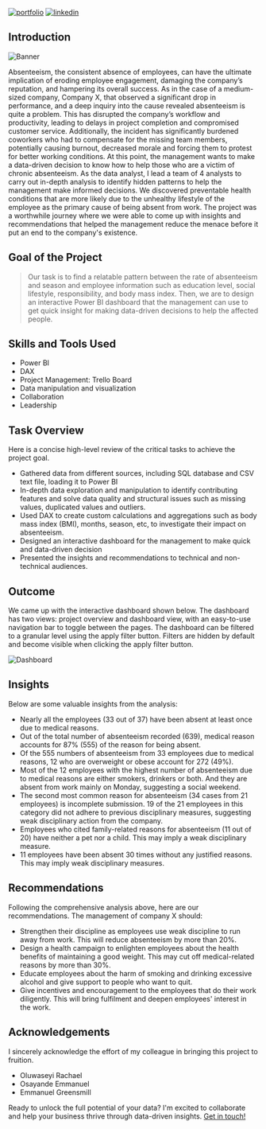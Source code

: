 [![portfolio](https://img.shields.io/badge/my_portfolio-000?style=for-the-badge&logo=ko-fi&logoColor=white)](https://bankoleridwan.github.io/)
[![linkedin](https://img.shields.io/badge/linkedin-0A66C2?style=for-the-badge&logo=linkedin&logoColor=white)](https://www.linkedin.com/in/bankoleridwan/)


## Introduction
![Banner](https://raw.githubusercontent.com/bankoleridwan/Human-Resources-Absenteeism/main/img/banner.jpg)

Absenteeism, the consistent absence of employees, can have the ultimate implication of eroding employee engagement, damaging the company’s reputation, and hampering its overall success. As in the case of a medium-sized company, Company X, that observed a significant drop in performance, and a deep inquiry into the cause revealed absenteeism is quite a problem. This has disrupted the company’s workflow and productivity, leading to delays in project completion and compromised customer service. Additionally, the incident has significantly burdened coworkers who had to compensate for the missing team members, potentially causing burnout, decreased morale and forcing them to protest for better working conditions. At this point, the management wants to make a data-driven decision to know how to help those who are a victim of chronic absenteeism.
As the data analyst, I lead a team of 4 analysts to carry out in-depth analysis to identify hidden patterns to help the management make informed decisions. We discovered preventable health conditions that are more likely due to the unhealthy lifestyle of the employee as the primary cause of being absent from work. The project was a worthwhile journey where we were able to come up with insights and recommendations that helped the management reduce the menace before it put an end to the company's existence. 



## Goal of the Project

> Our task is to find a relatable pattern between the rate of absenteeism and season and employee information such as education level, social lifestyle, responsibility,  and body mass index. Then, we are to design an interactive Power BI dashboard that the management can use to get quick insight for making data-driven decisions to help the affected people.   

## Skills and Tools Used

* Power BI
* DAX
* Project Management: Trello Board
* Data manipulation and visualization 
* Collaboration 
* Leadership


## Task Overview

Here is a concise high-level review of the critical tasks to achieve the project goal.
* Gathered data from different sources, including SQL database and CSV text file, loading it to Power BI
* In-depth data exploration and manipulation to identify contributing features and solve data quality and structural issues such as missing values, duplicated values and outliers.
* Used DAX to create custom calculations and aggregations such as body mass index (BMI), months, season, etc, to investigate their impact on absenteeism.
* Designed an interactive dashboard for the management to make quick and data-driven decision
* Presented the insights and recommendations to technical and non-technical audiences.



## Outcome

We came up with the interactive dashboard shown below. The dashboard has two views: project overview and dashboard view, with an easy-to-use navigation bar to toggle between the pages. The dashboard can be filtered to a granular level using the apply filter button. Filters are hidden by default and become visible when clicking the apply filter button.


![Dashboard](https://raw.githubusercontent.com/bankoleridwan/Human-Resources-Absenteeism/main/img/absenteeism%20dashboard.jpg)

## Insights

Below are some valuable insights from the analysis:
* Nearly all the employees (33 out of 37) have been absent at least once due to medical reasons.
* Out of the total number of absenteeism recorded (639), medical reason accounts for 87% (555) of the reason for being absent.
* Of the 555 numbers of absenteeism from 33 employees due to medical reasons, 12 who are overweight or obese account for 272 (49%).
* Most of the 12 employees with the highest number of absenteeism due to medical reasons are either smokers, drinkers or both. And they are absent from work mainly on Monday, suggesting a social weekend.
*	The second most common reason for absenteeism (34 cases from 21 employees) is incomplete submission. 19 of the 21 employees in this category did not adhere to previous disciplinary measures, suggesting weak disciplinary action from the company. 
*	Employees who cited family-related reasons for absenteeism (11 out of 20) have neither a pet nor a child. This may imply a weak disciplinary measure.
*	11 employees have been absent 30 times without any justified reasons. This may imply weak disciplinary measures.



## Recommendations

Following the comprehensive analysis above, here are our recommendations. The management of company X should: 
*	Strengthen their discipline as employees use weak discipline to run away from work. This will reduce absenteeism by more than 20%.
*	Design a health campaign to enlighten employees about the health benefits of maintaining a good weight. This may cut off medical-related reasons by more than 30%.
*	Educate employees about the harm of smoking and drinking excessive alcohol and give support to people who want to quit.
*	 Give incentives and encouragement to the employees that do their work diligently. This will bring fulfilment and deepen employees' interest in the work.


## Acknowledgements 

I sincerely acknowledge the effort of my colleague in bringing this project to fruition.
*	Oluwaseyi Rachael
*	Osayande Emmanuel
*	Emmanuel Greensmill




Ready to unlock the full potential of your data? I'm excited to collaborate and help your business thrive through data-driven insights. [Get in touch!](https://bankoleridwan.github.io/#contact:~:text=My%20Resume-,Contact%20Me,-Ready%20to%20unlock)
